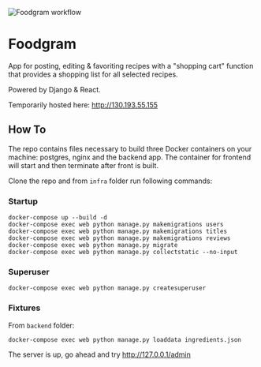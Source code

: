 ![Foodgram workflow](https://github.com/ansuleymanova/foodgram-project-react/actions/workflows/foodgram_workflow.yml/badge.svg)

# Foodgram

App for posting, editing & favoriting recipes with a "shopping cart" function that provides a shopping list for all selected recipes. 

Powered by Django & React.

Temporarily hosted here: http://130.193.55.155

## How To

The repo contains files necessary to build three Docker containers on your machine: postgres, nginx and the backend app. The container for frontend will start and then terminate after front is built.

Clone the repo and from ```infra``` folder run following commands:

### Startup

```
docker-compose up --build -d
docker-compose exec web python manage.py makemigrations users
docker-compose exec web python manage.py makemigrations titles
docker-compose exec web python manage.py makemigrations reviews
docker-compose exec web python manage.py migrate
docker-compose exec web python manage.py collectstatic --no-input
```

### Superuser

```
docker-compose exec web python manage.py createsuperuser
```

### Fixtures

From ```backend``` folder:

```
docker-compose exec web python manage.py loaddata ingredients.json
```

The server is up, go ahead and try http://127.0.0.1/admin
